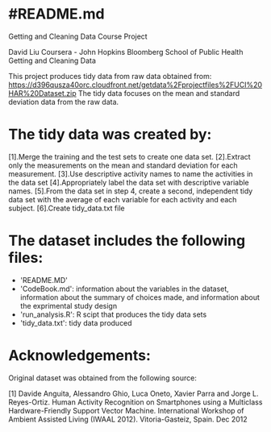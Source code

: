 #README.md
=================================================================================================================
Getting and Cleaning Data Course Project

David Liu
Coursera - John Hopkins Bloomberg School of Public Health
Getting and Cleaning Data

This project produces tidy data from raw data obtained from: https://d396qusza40orc.cloudfront.net/getdata%2Fprojectfiles%2FUCI%20HAR%20Dataset.zip 
The tidy data focuses on the mean and standard deviation data from the raw data.

The tidy data was created by:
=================================================
[1].Merge the training and the test sets to create one data set.
[2].Extract only the measurements on the mean and standard deviation for each measurement. 
[3].Use descriptive activity names to name the activities in the data set
[4].Appropriately label the data set with descriptive variable names. 
[5].From the data set in step 4, create a second, independent tidy data set with the average of each variable for each activity and each subject.
[6].Create tidy_data.txt file


The dataset includes the following files:
=================================================================================================================
 - 'README.MD'
 - 'CodeBook.md': information about the variables in the dataset, information about the summary of choices made, and information about the exprimental study design
 - 'run_analysis.R': R scipt that produces the tidy data sets
 - 'tidy_data.txt': tidy data produced 


Acknowledgements:
==========================================================================================
Original dataset was obtained from the following source:

[1] Davide Anguita, Alessandro Ghio, Luca Oneto, Xavier Parra and Jorge L. Reyes-Ortiz. Human Activity Recognition on Smartphones using a Multiclass Hardware-Friendly Support Vector Machine. International Workshop of Ambient Assisted Living (IWAAL 2012). Vitoria-Gasteiz, Spain. Dec 2012